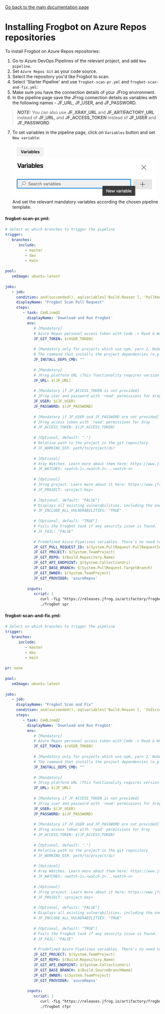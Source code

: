 [Go back to the main documentation page](../README.md)
# Installing Frogbot on Azure Repos repositories

To install Frogbot on Azure Repos repositories:

1. Go to Azure DevOps Pipelines of the relevant project, and add `New pipeline`.
2. Set `Azure Repos Git` as your code source.
3. Select the repository you'd like Frogbot to scan.
4. Select 'Starter Pipeline' and use `frogbot-scan-pr.yml` and `frogbot-scan-and-fix.yml`:
5. Make sure you have the connection details of your JFrog environment.
6. In the pipeline page save the JFrog connection details as variables with the
   following names - JF_URL, JF_USER, and JF_PASSWORD.

> **_NOTE:_** You can also use **JF_XRAY_URL** and **JF_ARTIFACTORY_URL** instead of **JF_URL**, and **JF_ACCESS_TOKEN**
> instead of **JF_USER** and **JF_PASSWORD**.

7. To set variables in the pipeline page, click on `Variables` button and set `New variable`:

   ![variables_button.png](../images/azure-variables-button.png)
   ![img_1.png](../images/azure-new-variable.png)
   And set the relevant mandatory variables according the chosen pipeline template.

#### frogbot-scan-pr.yml:

```yaml
# Select on which branches to trigger the pipeline
trigger:
   branches:
      include:
         - master
         - dev
         - main

pool:
   vmImage: ubuntu-latest

jobs:
   - job:
     condition: and(succeeded(), eq(variables['Build.Reason'], 'PullRequest'))
     displayName: "Frogbot Scan Pull Request"
     steps:
        - task: CmdLine@2
          displayName: 'Download and Run Frogbot'
          env:
             # [Mandatory]
             # Azure Repos personal access token with Code -> Read & Write permissions
             JF_GIT_TOKEN: $(USER_TOKEN)

             # [Mandatory only for projects which use npm, yarn 2, NuGet and .NET to download their dependencies]
             # The command that installs the project dependencies (e.g "npm i", "nuget restore" or "dotnet restore")
             JF_INSTALL_DEPS_CMD: ""

             # [Mandatory]
             # JFrog platform URL (This functionality requires version 3.29.0 or above of Xray)
             JF_URL: $(JF_URL)

             # [Mandatory if JF_ACCESS_TOKEN is not provided]
             # JFrog user and password with 'read' permissions for Xray
             JF_USER: $(JF_USER)
             JF_PASSWORD: $(JF_PASSWORD)

             # [Mandatory if JF_USER and JF_PASSWORD are not provided]
             # JFrog access token with 'read' permissions for Xray
             # JF_ACCESS_TOKEN: $(JF_ACCESS_TOKEN)

             # [Optional, default: "."]
             # Relative path to the project in the git repository
             # JF_WORKING_DIR: path/to/project/dir

             # [Optional]
             # Xray Watches. Learn more about them here: https://www.jfrog.com/confluence/display/JFROG/Configuring+Xray+Watches
             # JF_WATCHES: <watch-1>,<watch-2>...<watch-n>

             # [Optional]
             # JFrog project. Learn more about it here: https://www.jfrog.com/confluence/display/JFROG/Projects
             # JF_PROJECT: <project-key>

             # [Optional, default: "FALSE"]
             # Displays all existing vulnerabilities, including the ones that were added by the pull request.
             # JF_INCLUDE_ALL_VULNERABILITIES: "TRUE"

             # [Optional, default: "TRUE"]
             # Fails the Frogbot task if any security issue is found.
             # JF_FAIL: "FALSE"

             # Predefined Azure Pipelines variables. There's no need to set them.
             JF_GIT_PULL_REQUEST_ID: $(System.PullRequest.PullRequestId)
             JF_GIT_PROJECT: $(System.TeamProject)
             JF_GIT_REPO: $(Build.Repository.Name)
             JF_GIT_API_ENDPOINT: $(System.CollectionUri)
             JF_GIT_BASE_BRANCH: $(System.PullRequest.TargetBranch)
             JF_GIT_OWNER: $(System.TeamProject)
             JF_GIT_PROVIDER: 'azureRepos'

          inputs:
             script: |
                curl -fLg "https://releases.jfrog.io/artifactory/frogbot/v2/[RELEASE]/getFrogbot.sh" | sh
                ./frogbot spr
```

#### frogbot-scan-and-fix.yml:

```yaml
# Select on which branches to trigger the pipeline
trigger:
   branches:
      include:
         - master
         - dev
         - main

pr: none

pool:
   vmImage: ubuntu-latest

jobs:
   - job:
     displayName: "Frogbot Scan and Fix"
     condition: and(succeeded(), eq(variables['Build.Reason'], 'IndividualCI'))
     steps:
        - task: CmdLine@2
          displayName: 'Download and Run Frogbot'
          env:
             # [Mandatory]
             # Azure Repos personal access token with Code -> Read & Write permissions
             JF_GIT_TOKEN: $(USER_TOKEN)

             # [Mandatory only for projects which use npm, yarn 2, NuGet and .NET to download their dependencies]
             # The command that installs the project dependencies (e.g "npm i", "nuget restore" or "dotnet restore")
             JF_INSTALL_DEPS_CMD: ""

             # [Mandatory]
             # JFrog platform URL (This functionality requires version 3.29.0 or above of Xray)
             JF_URL: $(JF_URL)

             # [Mandatory if JF_ACCESS_TOKEN is not provided]
             # JFrog user and password with 'read' permissions for Xray
             JF_USER: $(JF_USER)
             JF_PASSWORD: $(JF_PASSWORD)

             # [Mandatory if JF_USER and JF_PASSWORD are not provided]
             # JFrog access token with 'read' permissions for Xray
             # JF_ACCESS_TOKEN: $(JF_ACCESS_TOKEN)

             # [Optional, default: "."]
             # Relative path to the project in the git repository
             # JF_WORKING_DIR: path/to/project/dir

             # [Optional]
             # Xray Watches. Learn more about them here: https://www.jfrog.com/confluence/display/JFROG/Configuring+Xray+Watches
             # JF_WATCHES: <watch-1>,<watch-2>...<watch-n>

             # [Optional]
             # JFrog project. Learn more about it here: https://www.jfrog.com/confluence/display/JFROG/Projects
             # JF_PROJECT: <project-key>

             # [Optional, default: "FALSE"]
             # Displays all existing vulnerabilities, including the ones that were added by the pull request.
             # JF_INCLUDE_ALL_VULNERABILITIES: "TRUE"

             # [Optional, default: "TRUE"]
             # Fails the Frogbot task if any security issue is found.
             # JF_FAIL: "FALSE"

             # Predefined Azure Pipelines variables. There's no need to set them.
             JF_GIT_PROJECT: $(System.TeamProject)
             JF_GIT_REPO: $(Build.Repository.Name)
             JF_GIT_API_ENDPOINT: $(System.CollectionUri)
             JF_GIT_BASE_BRANCH: $(Build.SourceBranchName)
             JF_GIT_OWNER: $(System.TeamProject)
             JF_GIT_PROVIDER: 'azureRepos'

          inputs:
             script: |
                curl -fLg "https://releases.jfrog.io/artifactory/frogbot/v2/[RELEASE]/getFrogbot.sh" | sh
                ./frogbot cfpr
```
